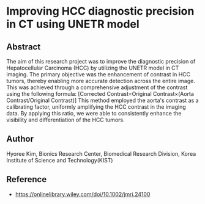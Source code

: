 # Improving HCC diagnostic precision in CT using UNETR model

## Abstract
The aim of this research project was to improve the diagnostic precision of Hepatocellular Carcinoma (HCC) by utilizing the UNETR model in CT imaging. The primary objective was the enhancement of contrast in HCC tumors, thereby enabling more accurate detection across the entire image. This was achieved through a comprehensive adjustment of the contrast using the following formula: 
[Corrected Contrast=Original Contrast×(Aorta Contrast/Original Contrast)]
This method employed the aorta's contrast as a calibrating factor, uniformly amplifying the HCC contrast in the imaging data. By applying this ratio, we were able to consistently enhance the visibility and differentiation of the HCC tumors.

## Author
Hyoree Kim, Bionics Research Center, Biomedical Research Division, Korea Institute of Science and Technology(KIST)

## Reference
- https://onlinelibrary.wiley.com/doi/10.1002/jmri.24100
